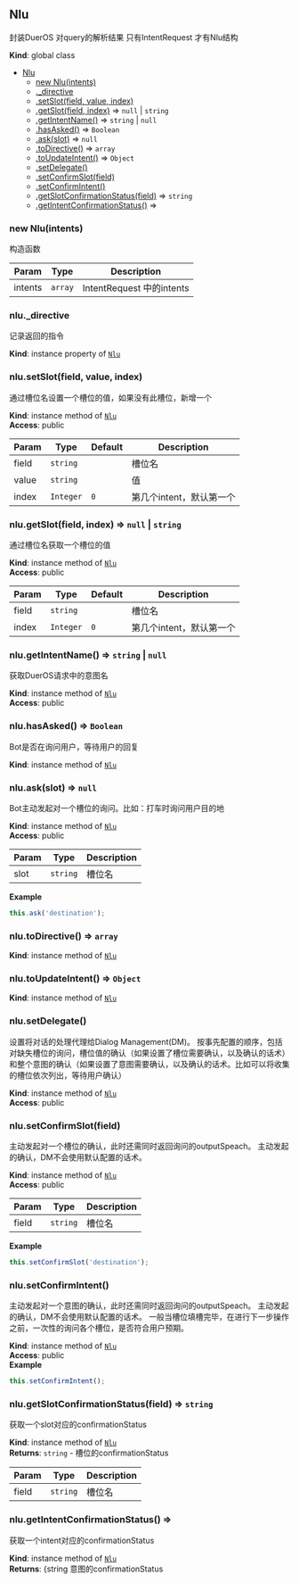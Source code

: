 <a name="Nlu"></a>

## Nlu
封装DuerOS 对query的解析结果
只有IntentRequest 才有Nlu结构

**Kind**: global class  

* [Nlu](#Nlu)
    * [new Nlu(intents)](#new_Nlu_new)
    * [._directive](#Nlu+_directive)
    * [.setSlot(field, value, index)](#Nlu+setSlot)
    * [.getSlot(field, index)](#Nlu+getSlot) ⇒ <code>null</code> \| <code>string</code>
    * [.getIntentName()](#Nlu+getIntentName) ⇒ <code>string</code> \| <code>null</code>
    * [.hasAsked()](#Nlu+hasAsked) ⇒ <code>Boolean</code>
    * [.ask(slot)](#Nlu+ask) ⇒ <code>null</code>
    * [.toDirective()](#Nlu+toDirective) ⇒ <code>array</code>
    * [.toUpdateIntent()](#Nlu+toUpdateIntent) ⇒ <code>Object</code>
    * [.setDelegate()](#Nlu+setDelegate)
    * [.setConfirmSlot(field)](#Nlu+setConfirmSlot)
    * [.setConfirmIntent()](#Nlu+setConfirmIntent)
    * [.getSlotConfirmationStatus(field)](#Nlu+getSlotConfirmationStatus) ⇒ <code>string</code>
    * [.getIntentConfirmationStatus()](#Nlu+getIntentConfirmationStatus) ⇒

<a name="new_Nlu_new"></a>

### new Nlu(intents)
构造函数


| Param | Type | Description |
| --- | --- | --- |
| intents | <code>array</code> | IntentRequest 中的intents |

<a name="Nlu+_directive"></a>

### nlu.\_directive
记录返回的指令

**Kind**: instance property of [<code>Nlu</code>](#Nlu)  
<a name="Nlu+setSlot"></a>

### nlu.setSlot(field, value, index)
通过槽位名设置一个槽位的值，如果没有此槽位，新增一个

**Kind**: instance method of [<code>Nlu</code>](#Nlu)  
**Access**: public  

| Param | Type | Default | Description |
| --- | --- | --- | --- |
| field | <code>string</code> |  | 槽位名 |
| value | <code>string</code> |  | 值 |
| index | <code>Integer</code> | <code>0</code> | 第几个intent，默认第一个 |

<a name="Nlu+getSlot"></a>

### nlu.getSlot(field, index) ⇒ <code>null</code> \| <code>string</code>
通过槽位名获取一个槽位的值

**Kind**: instance method of [<code>Nlu</code>](#Nlu)  
**Access**: public  

| Param | Type | Default | Description |
| --- | --- | --- | --- |
| field | <code>string</code> |  | 槽位名 |
| index | <code>Integer</code> | <code>0</code> | 第几个intent，默认第一个 |

<a name="Nlu+getIntentName"></a>

### nlu.getIntentName() ⇒ <code>string</code> \| <code>null</code>
获取DuerOS请求中的意图名

**Kind**: instance method of [<code>Nlu</code>](#Nlu)  
**Access**: public  
<a name="Nlu+hasAsked"></a>

### nlu.hasAsked() ⇒ <code>Boolean</code>
Bot是否在询问用户，等待用户的回复

**Kind**: instance method of [<code>Nlu</code>](#Nlu)  
<a name="Nlu+ask"></a>

### nlu.ask(slot) ⇒ <code>null</code>
Bot主动发起对一个槽位的询问。比如：打车时询问用户目的地

**Kind**: instance method of [<code>Nlu</code>](#Nlu)  
**Access**: public  

| Param | Type | Description |
| --- | --- | --- |
| slot | <code>string</code> | 槽位名 |

**Example**  
```javascript
this.ask('destination');
```
<a name="Nlu+toDirective"></a>

### nlu.toDirective() ⇒ <code>array</code>
**Kind**: instance method of [<code>Nlu</code>](#Nlu)  
<a name="Nlu+toUpdateIntent"></a>

### nlu.toUpdateIntent() ⇒ <code>Object</code>
**Kind**: instance method of [<code>Nlu</code>](#Nlu)  
<a name="Nlu+setDelegate"></a>

### nlu.setDelegate()
设置将对话的处理代理给Dialog Management(DM)。
    按事先配置的顺序，包括对缺失槽位的询问，槽位值的确认（如果设置了槽位需要确认，以及确认的话术）
    和整个意图的确认（如果设置了意图需要确认，以及确认的话术。比如可以将收集的槽位依次列出，等待用户确认）

**Kind**: instance method of [<code>Nlu</code>](#Nlu)  
**Access**: public  
<a name="Nlu+setConfirmSlot"></a>

### nlu.setConfirmSlot(field)
主动发起对一个槽位的确认，此时还需同时返回询问的outputSpeach。
主动发起的确认，DM不会使用默认配置的话术。

**Kind**: instance method of [<code>Nlu</code>](#Nlu)  
**Access**: public  

| Param | Type | Description |
| --- | --- | --- |
| field | <code>string</code> | 槽位名 |

**Example**  
```javascript
this.setConfirmSlot('destination');
```
<a name="Nlu+setConfirmIntent"></a>

### nlu.setConfirmIntent()
主动发起对一个意图的确认，此时还需同时返回询问的outputSpeach。
主动发起的确认，DM不会使用默认配置的话术。
一般当槽位填槽完毕，在进行下一步操作之前，一次性的询问各个槽位，是否符合用户预期。

**Kind**: instance method of [<code>Nlu</code>](#Nlu)  
**Access**: public  
**Example**  
```javascript
this.setConfirmIntent();
```
<a name="Nlu+getSlotConfirmationStatus"></a>

### nlu.getSlotConfirmationStatus(field) ⇒ <code>string</code>
获取一个slot对应的confirmationStatus

**Kind**: instance method of [<code>Nlu</code>](#Nlu)  
**Returns**: <code>string</code> - 槽位的confirmationStatus  

| Param | Type | Description |
| --- | --- | --- |
| field | <code>string</code> | 槽位名 |

<a name="Nlu+getIntentConfirmationStatus"></a>

### nlu.getIntentConfirmationStatus() ⇒
获取一个intent对应的confirmationStatus

**Kind**: instance method of [<code>Nlu</code>](#Nlu)  
**Returns**: {string 意图的confirmationStatus  
